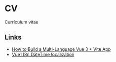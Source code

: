 # CV

Currículum vitae


## Links

* [How to Build a Multi-Language Vue 3 + Vite App](https://levelup.gitconnected.com/how-to-build-a-multi-language-vue-3-vite-app-b91c34c46097)
* [Vue I18n DateTime localization](https://kazupon.github.io/vue-i18n/guide/datetime.html)
